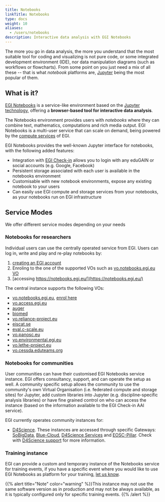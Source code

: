 ```yaml
---
title: Notebooks
linkTitle: Notebooks
type: docs
weight: 10
aliases:
  - /users/notebooks
description: Interactive data analysis with EGI Notebooks
---
```


The more you go in data analysis, the more you understand that the most suitable
tool for coding and visualizing is not pure code, or some integrated development
environment (IDE), nor data manipulation diagrams (such as workflows or
flowcharts). From some point on you just need a mix of all these -- that is what
_notebook_ platforms are, [Jupyter](https://jupyter.org/) being the most popular
of them.

## What is it?

[EGI Notebooks](https://www.egi.eu/service/notebooks/) is a service-like
environment based on the [Jupyter technology](https://jupyter.org/), offering a
**browser-based tool for interactive data analysis**.

The Notebooks environment provides users with _notebooks_ where they can combine
text, mathematics, computations and rich media output. EGI Notebooks is a
multi-user service that can scale on demand, being powered by the
[compute services](../../compute/) of EGI.

EGI Notebooks provides the well-known Jupyter interface for notebooks, with the
following added features:

- Integration with [EGI Check-in](../../aai/check-in/) allows you to login with
  any eduGAIN or social accounts (e.g. Google, Facebook)
- Persistent storage associated with each user is available in the notebooks
  environment
- Customisable with new notebook environments, expose any existing notebook to
  your users
- Can easily use EGI compute and storage services from your notebooks, as your
  notebooks run on EGI infrastructure

## Service Modes

We offer different service modes depending on your needs

### Notebooks for researchers

Individual users can use the centrally operated service from EGI. Users can log
in, write and play and re-play notebooks by:

1. [creating an EGI account](../../aai/check-in/signup)
2. Enroling to the one of the supported VOs such as
   [vo.notebooks.egi.eu VO](https://aai.egi.eu/auth/realms/id/account/#/enroll?groupPath=/vo.notebooks.egi.eu)
3. [accessing https://notebooks.egi.eu/](https://notebooks.egi.eu/)

The central instance supports the following VOs:

- [vo.notebooks.egi.eu](https://operations-portal.egi.eu/vo/view/voname/vo.notebooks.egi.eu),
  [enrol here](https://aai.egi.eu/auth/realms/id/account/#/enroll?groupPath=/vo.notebooks.egi.eu)
- [vo.access.egi.eu](https://operations-portal.egi.eu/vo/view/voname/vo.access.egi.eu)
- [auger](https://operations-portal.egi.eu/vo/view/voname/auger)
- [biomed](https://operations-portal.egi.eu/vo/view/voname/biomed)
- [vo.reliance-project.eu](https://operations-portal.egi.eu/vo/view/voname/vo.reliance-project.eu)
- [eiscat.se](https://operations-portal.egi.eu/vo/view/voname/eiscat.se)
- [eval.c-scale.eu](https://operations-portal.egi.eu/vo/view/voname/eval.c-scale.eu)
- [vo.panosc.eu](https://operations-portal.egi.eu/vo/view/voname/vo.panosc.eu)
- [vo.environmental.egi.eu](https://operations-portal.egi.eu/vo/view/voname/vo.environmental.egi.eu)
- [vo.lethe-project.eu](https://operations-portal.egi.eu/vo/view/voname/vo.lethe-project.eu)
- [vo.cessda.eduteams.org](https://operations-portal.egi.eu/vo/view/voname/vo.cessda.eduteams.org)

### Notebooks for communities

User communities can have their customised EGI Notebooks service instance. EGI
offers consultancy, support, and can operate the setup as well. A community
specific setup allows the community to use the community\'s own Virtual
Organisation (i.e. federated compute and storage sites) for Jupyter, add custom
libraries into Jupyter (e.g. discipline-specific analysis libraries) or have
fine grained control on who can access the instance (based on the information
available to the EGI Check-in AAI service).

EGI currently operates community instances for:

- [D4Science](https://www.d4science.org/). These instances are accessed through
  specific Gateways: [SoBigData](https://sobigdata.d4science.org/),
  [Blue-Cloud](https://blue-cloud.d4science.org/),
  [D4Science Services](https://services.d4science.org/) and
  [EOSC-Pillar](https://eosc-pillar.d4science.org/). Check with
  [D4Science support](https://www.d4science.org/contact-us) for more
  information.

### Training instance

EGI can provide a custom and temporary instance of the Notebooks service for
training events, if you have a specific event where you would like to use EGI
Notebooks as platform for your training, [let us know](../../../support/).

{{% alert title="Note" color="warning" %}}This instance may not use the same
software version as in production and may not be always available, as it is
typically configured only for specific training events. {{% /alert %}}
